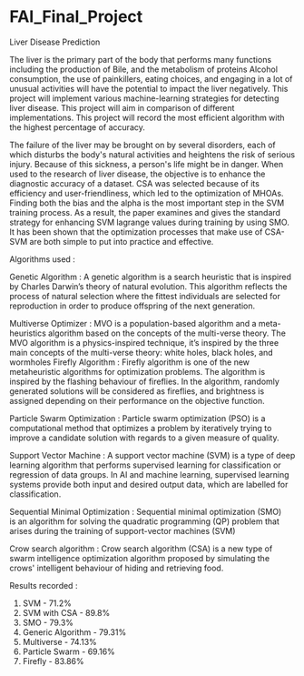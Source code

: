 # FAI_Final_Project

Liver Disease Prediction 

The liver is the primary part of the body that performs many functions including the production of Bile, and the metabolism of proteins
Alcohol consumption, the use of painkillers, eating choices, and engaging in a lot of unusual activities will have the potential to impact the liver negatively.
This project will implement various machine-learning strategies for detecting liver disease.
This project will aim in comparison of different implementations.
This project will record the most efficient algorithm with the highest percentage of accuracy.

The failure of the liver may be brought on by several disorders, each of which disturbs the body's natural activities and heightens the risk of serious injury. 
Because of this sickness, a person's life might be in danger. 
When used to the research of liver disease, the objective is to enhance the diagnostic accuracy of a dataset.
CSA was selected because of its efficiency and user-friendliness, which led to the optimization of MHOAs.
Finding both the bias and the alpha is the most important step in the SVM training process.
As a result, the paper examines and gives the standard strategy for enhancing SVM lagrange values during training by using SMO. 
It has been shown that the optimization processes that make use of CSA-SVM are both simple to put into practice and effective.

Algorithms used : 

Genetic Algorithm : A genetic algorithm is a search heuristic that is inspired by Charles Darwin’s theory of natural evolution. This algorithm reflects the process of natural selection where the fittest individuals are selected for reproduction in order to produce offspring of the next generation.

Multiverse Optimizer : MVO is a population-based algorithm and a meta-heuristics algorithm based on the concepts of the multi-verse theory. The MVO algorithm is a physics-inspired technique, it’s inspired by the three main concepts of the multi-verse theory: white holes, black holes, and wormholes
Firefly Algorithm :  Firefly algorithm is one of the new metaheuristic algorithms for optimization problems. The algorithm is inspired by the flashing behaviour of fireflies. In the algorithm, randomly generated solutions will be considered as fireflies, and brightness is assigned depending on their performance on the objective function.

Particle Swarm Optimization : Particle swarm optimization (PSO) is a computational method that optimizes a problem by iteratively trying to improve a candidate solution with regards to a given measure of quality.

Support Vector Machine : A support vector machine (SVM) is a type of deep learning algorithm that performs supervised learning for classification or regression of data groups. In AI and machine learning, supervised learning systems provide both input and desired output data, which are labelled for classification.   

Sequential Minimal Optimization :  Sequential minimal optimization (SMO) is an algorithm for solving the quadratic programming (QP) problem that arises during the training of support-vector machines (SVM)

Crow search algorithm : Crow search algorithm (CSA) is a new type of swarm intelligence optimization algorithm proposed by simulating the crows' intelligent behaviour of hiding and retrieving food.

Results recorded :

1. SVM - 71.2%
2. SVM with CSA - 89.8%
3. SMO - 79.3%
4. Generic Algorithm - 79.31%
5. Multiverse - 74.13%
6. Particle Swarm - 69.16%
7. Firefly - 83.86%







